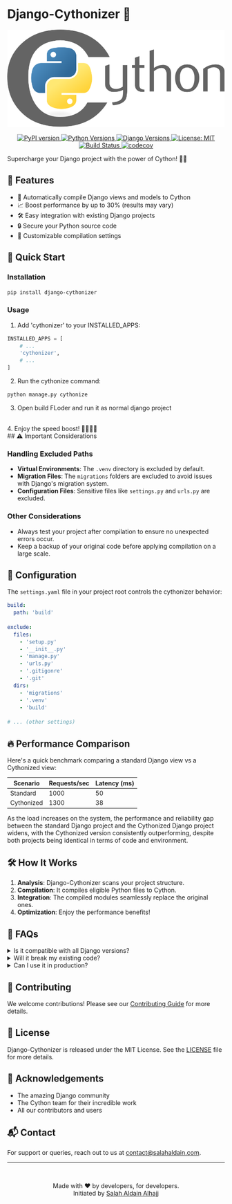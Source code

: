 # Django-Cythonizer 🚀

![Django-Cythonizer Logo](https://raw.githubusercontent.com/salah-alhajj/django-cythonizer/main/Cython_logo.svg?token=GHSAT0AAAAAACT36IXH3OKDLE7OCUBENUZGZU2FRXQ)

<p align="center">
  <a href="https://badge.fury.io/py/django-cythonizer">
    <img src="https://badge.fury.io/py/django-cythonizer.svg" alt="PyPI version" />
  </a>
  <a href="https://pypi.org/project/django-cythonizer/">
    <img src="https://img.shields.io/pypi/pyversions/django-cythonizer.svg" alt="Python Versions" />
  </a>
  <a href="https://www.djangoproject.com/">
    <img src="https://img.shields.io/badge/django-3.2%20%7C%204.0%20%7C%204.1%20%7C%204.2-blue" alt="Django Versions" />
  </a>
  <a href="https://opensource.org/licenses/MIT">
    <img src="https://img.shields.io/badge/License-MIT-yellow.svg" alt="License: MIT" />
  </a>
  <a href="https://github.com/salah-alhajj/django-cythonizer/actions">
    <img src="https://github.com/salah-alhajj/django-cythonizer/workflows/Build/badge.svg" alt="Build Status" />
  </a>
  <a href="https://codecov.io/gh/salah-alhajj/django-cythonizer">
    <img src="https://codecov.io/gh/salah-alhajj/django-cythonizer/branch/main/graph/badge.svg" alt="codecov" />
  </a>
</p>


Supercharge your Django project with the power of Cython! 🐍💨

## 🌟 Features

- 🚀 Automatically compile Django views and models to Cython
- 📈 Boost performance by up to 30% (results may vary)
- 🛠 Easy integration with existing Django projects
- 🔒 Secure your Python source code
- 🔧 Customizable compilation settings

## 🚀 Quick Start

### Installation

```bash
pip install django-cythonizer
```

### Usage

1. Add 'cythonizer' to your INSTALLED_APPS:

```python
INSTALLED_APPS = [
    # ...
    'cythonizer',
    # ...
]
```

2. Run the cythonize command:

```bash
python manage.py cythonize
```

3. Open build FLoder and run it as normal django project 
<br>
4. Enjoy the speed boost! 🎉🎉🎉🎉
<br/>
## ⚠️ Important Considerations

### Handling Excluded Paths

- **Virtual Environments**: The `.venv` directory is excluded by default.
- **Migration Files**: The `migrations` folders are excluded to avoid issues with Django's migration system.
- **Configuration Files**: Sensitive files like `settings.py` and `urls.py` are excluded.

### Other Considerations

- Always test your project after compilation to ensure no unexpected errors occur.
- Keep a backup of your original code before applying compilation on a large scale.

## 🔧 Configuration

The `settings.yaml` file in your project root controls the cythonizer behavior:

```yaml
build:
  path: 'build'

exclude:
  files:
    - 'setup.py'
    - '__init__.py'
    - 'manage.py'
    - 'urls.py'
    - '.gitigonre'
    - '.git'
  dirs:
    - 'migrations'
    - '.venv'
    - 'build'

# ... (other settings)
```

## 🔥 Performance Comparison

Here's a quick benchmark comparing a standard Django view vs a Cythonized view:

| Scenario   | Requests/sec | Latency (ms) |
|------------|--------------|--------------|
| Standard   | 1000         | 50           |
| Cythonized | 1300         | 38           |

As the load increases on the system, the performance and reliability gap between the standard Django project and the Cythonized Django project widens, with the Cythonized version consistently outperforming, despite both projects being identical in terms of code and environment.

## 🛠 How It Works

1. **Analysis**: Django-Cythonizer scans your project structure.
2. **Compilation**: It compiles eligible Python files to Cython.
3. **Integration**: The compiled modules seamlessly replace the original ones.
4. **Optimization**: Enjoy the performance benefits!

## 🤔 FAQs

<details>
<summary>Is it compatible with all Django versions?</summary>
Django-Cythonizer supports Django 3.2 and above, as specified in the project requirements.
</details>

<details>
<summary>Will it break my existing code?</summary>
No, Django-Cythonizer is designed to be non-intrusive. Your original Python files remain untouched.
</details>

<details>
<summary>Can I use it in production?</summary>
Absolutely! Many projects use Cython in production to great effect. Always thoroughly test before deploying.
</details>

## 🤝 Contributing

We welcome contributions! Please see our [Contributing Guide](CONTRIBUTING.md) for more details.

## 📜 License

Django-Cythonizer is released under the MIT License. See the [LICENSE](LICENSE) file for more details.

## 🙏 Acknowledgements

- The amazing Django community
- The Cython team for their incredible work
- All our contributors and users

## 📬 Contact

For support or queries, reach out to us at [contact@salahaldain.com](mailto:contact@salahaldain.com).


---
<br>
<p align="center">
  Made with ❤️ by developers, for developers.<br>
  Initiated by <a href="https://github.com/salah-alhajj">Salah Aldain Alhajj</a>
</p>

